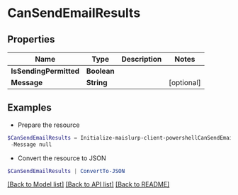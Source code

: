# CanSendEmailResults
## Properties

Name | Type | Description | Notes
------------ | ------------- | ------------- | -------------
**IsSendingPermitted** | **Boolean** |  | 
**Message** | **String** |  | [optional] 

## Examples

- Prepare the resource
```powershell
$CanSendEmailResults = Initialize-maislurp-client-powershellCanSendEmailResults  -IsSendingPermitted null `
 -Message null
```

- Convert the resource to JSON
```powershell
$CanSendEmailResults | ConvertTo-JSON
```

[[Back to Model list]](../README#documentation-for-models) [[Back to API list]](../README#documentation-for-api-endpoints) [[Back to README]](../README)

